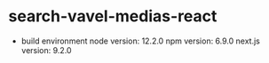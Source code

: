 # search-vavel-medias-react

- build environment
	node version: 12.2.0
	npm version: 6.9.0
	next.js version: 9.2.0